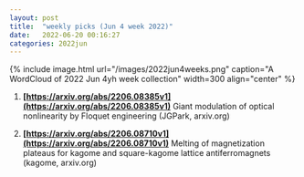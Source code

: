 ```yaml
---
layout: post
title:  "weekly picks (Jun 4 week 2022)"
date:   2022-06-20 00:16:27
categories: 2022jun
---
```


{% include image.html url="/images/2022jun4weeks.png" caption="A WordCloud of 2022 Jun 4yh week collection" width=300 align="center" %}


1. **[https://arxiv.org/abs/2206.08385v1](https://arxiv.org/abs/2206.08385v1)** Giant modulation of optical nonlinearity by Floquet engineering (JGPark, arxiv.org)

1. **[https://arxiv.org/abs/2206.08710v1](https://arxiv.org/abs/2206.08710v1)** Melting of magnetization plateaus for kagome and square-kagome lattice antiferromagnets (kagome, arxiv.org)
